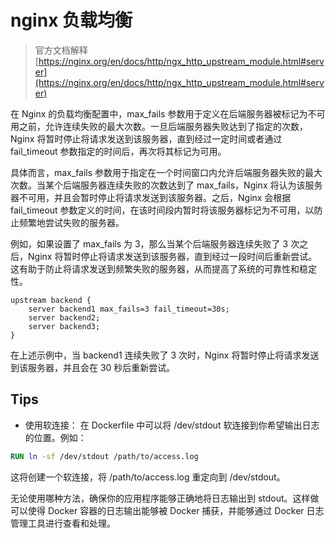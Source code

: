 # nginx 负载均衡

> 官方文档解释 [https://nginx.org/en/docs/http/ngx_http_upstream_module.html#server](https://nginx.org/en/docs/http/ngx_http_upstream_module.html#server)

在 Nginx 的负载均衡配置中，max_fails 参数用于定义在后端服务器被标记为不可用之前，允许连续失败的最大次数。一旦后端服务器失败达到了指定的次数，Nginx 将暂时停止将请求发送到该服务器，直到经过一定时间或者通过 fail_timeout 参数指定的时间后，再次将其标记为可用。

具体而言，max_fails 参数用于指定在一个时间窗口内允许后端服务器失败的最大次数。当某个后端服务器连续失败的次数达到了 max_fails，Nginx 将认为该服务器不可用，并且会暂时停止将请求发送到该服务器。之后，Nginx 会根据 fail_timeout 参数定义的时间，在该时间段内暂时将该服务器标记为不可用，以防止频繁地尝试失败的服务器。

例如，如果设置了 max_fails 为 3，那么当某个后端服务器连续失败了 3 次之后，Nginx 将暂时停止将请求发送到该服务器，直到经过一段时间后重新尝试。这有助于防止将请求发送到频繁失败的服务器，从而提高了系统的可靠性和稳定性。

```nginx
upstream backend {
    server backend1 max_fails=3 fail_timeout=30s;
    server backend2;
    server backend3;
}

```

在上述示例中，当 backend1 连续失败了 3 次时，Nginx 将暂时停止将请求发送到该服务器，并且会在 30 秒后重新尝试。

## Tips

* 使用软连接： 在 Dockerfile 中可以将 /dev/stdout 软连接到你希望输出日志的位置。例如：

```Dockerfile
RUN ln -sf /dev/stdout /path/to/access.log
```

这将创建一个软连接，将 /path/to/access.log 重定向到 /dev/stdout。

无论使用哪种方法，确保你的应用程序能够正确地将日志输出到 stdout。这样做可以使得 Docker 容器的日志输出能够被 Docker 捕获，并能够通过 Docker 日志管理工具进行查看和处理。
